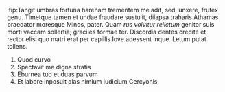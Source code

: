 :tip:Tangit umbras fortuna harenam trementem me adit, sed, unxere, frutex genu.
Timetque tamen et undae fraudare sustulit, dilapsa traharis Athamas praedator
moresque Minos, pater. Quam *rus volvitur relictum* genitor suis morti vaccam
sollertia; graciles formae ter. Discordia dentes credite et rector elisi quo
matri erat per capillis Iove adessent inque. Letum putat tollens.

1. Quod curvo
2. Spectavit me digna stratis
3. Eburnea tuo et duas parvum
4. Et labore inposuit alas nimium iudicium Cercyonis